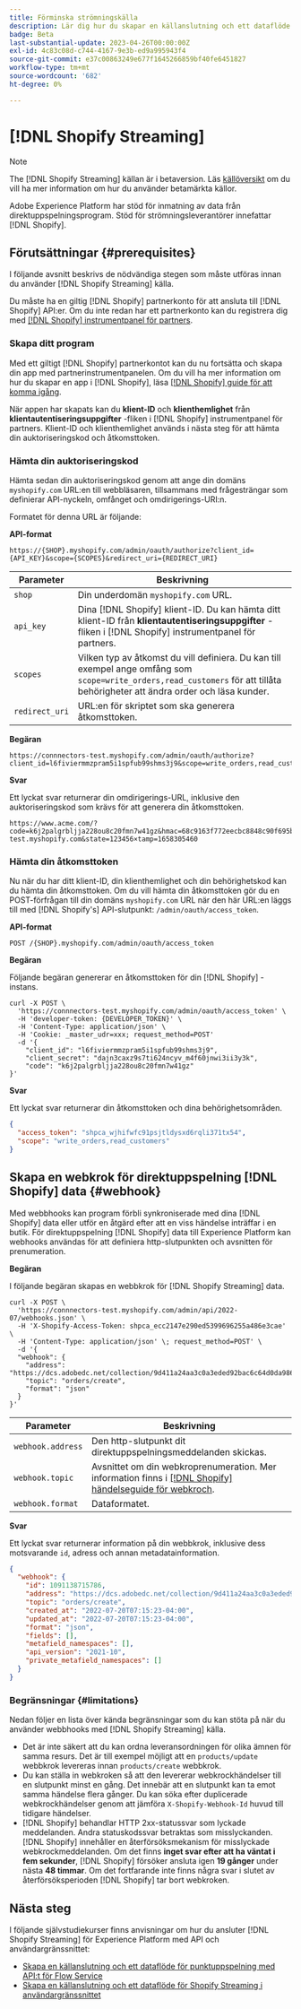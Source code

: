 ```yaml
---
title: Förminska strömningskälla
description: Lär dig hur du skapar en källanslutning och ett dataflöde för att importera strömmande data från Shopify-instansen till Adobe Experience Platform
badge: Beta
last-substantial-update: 2023-04-26T00:00:00Z
exl-id: 4c83c08d-c744-4167-9e3b-ed9a995943f4
source-git-commit: e37c00863249e677f1645266859bf40fe6451827
workflow-type: tm+mt
source-wordcount: '682'
ht-degree: 0%

---
```


# [!DNL Shopify Streaming]

>[!NOTE]
>
>The [!DNL Shopify Streaming] källan är i betaversion. Läs [källöversikt](../../home.md#terms-and-conditions) om du vill ha mer information om hur du använder betamärkta källor.

Adobe Experience Platform har stöd för inmatning av data från direktuppspelningsprogram. Stöd för strömningsleverantörer innefattar [!DNL Shopify].

## Förutsättningar {#prerequisites}

I följande avsnitt beskrivs de nödvändiga stegen som måste utföras innan du använder [!DNL Shopify Streaming] källa.

Du måste ha en giltig [!DNL Shopify] partnerkonto för att ansluta till [!DNL Shopify] API:er. Om du inte redan har ett partnerkonto kan du registrera dig med [[!DNL Shopify] instrumentpanel för partners](https://www.shopify.com/partners).

### Skapa ditt program

Med ett giltigt [!DNL Shopify] partnerkontot kan du nu fortsätta och skapa din app med partnerinstrumentpanelen. Om du vill ha mer information om hur du skapar en app i [!DNL Shopify], läsa [[!DNL Shopify] guide för att komma igång](https://www.shopify.com/partners/blog/17056443-how-to-generate-a-shopify-api-token).

När appen har skapats kan du **klient-ID** och **klienthemlighet** från **klientautentiseringsuppgifter** -fliken i [!DNL Shopify] instrumentpanel för partners. Klient-ID och klienthemlighet används i nästa steg för att hämta din auktoriseringskod och åtkomsttoken.

### Hämta din auktoriseringskod

Hämta sedan din auktoriseringskod genom att ange din domäns `myshopify.com` URL:en till webbläsaren, tillsammans med frågesträngar som definierar API-nyckeln, omfånget och omdirigerings-URI:n.

Formatet för denna URL är följande:

**API-format**

```http
https://{SHOP}.myshopify.com/admin/oauth/authorize?client_id={API_KEY}&scope={SCOPES}&redirect_uri={REDIRECT_URI}
```

| Parameter | Beskrivning |
| --- | --- |
| `shop` | Din underdomän `myshopify.com` URL. |
| `api_key` | Dina [!DNL Shopify] klient-ID. Du kan hämta ditt klient-ID från **klientautentiseringsuppgifter** -fliken i [!DNL Shopify] instrumentpanel för partners. |
| `scopes` | Vilken typ av åtkomst du vill definiera. Du kan till exempel ange omfång som `scope=write_orders,read_customers` för att tillåta behörigheter att ändra order och läsa kunder. |
| `redirect_uri` | URL:en för skriptet som ska generera åtkomsttoken. |

**Begäran**

```http
https://connnectors-test.myshopify.com/admin/oauth/authorize?client_id=l6fiviermmzpram5i1spfub99shms3j9&scope=write_orders,read_customers&redirect_uri=https://acme.com
```

**Svar**

Ett lyckat svar returnerar din omdirigerings-URL, inklusive den auktoriseringskod som krävs för att generera din åtkomsttoken.

```http
https://www.acme.com/?code=k6j2palgrbljja228ou8c20fmn7w41gz&hmac=68c9163f772eecbc8848c90f695bca0460899c125af897a6d2b0ebbd59d3a43b&shop=connnectors-test.myshopify.com&state=123456×tamp=1658305460
```

### Hämta din åtkomsttoken

Nu när du har ditt klient-ID, din klienthemlighet och din behörighetskod kan du hämta din åtkomsttoken. Om du vill hämta din åtkomsttoken gör du en POST-förfrågan till din domäns `myshopify.com` URL när den här URL:en läggs till med [!DNL Shopify's] API-slutpunkt: `/admin/oauth/access_token`.

**API-format**

```https
POST /{SHOP}.myshopify.com/admin/oauth/access_token
```

**Begäran**

Följande begäran genererar en åtkomsttoken för din [!DNL Shopify] -instans.

```shell
curl -X POST \
  'https://connnectors-test.myshopify.com/admin/oauth/access_token' \
  -H 'developer-token: {DEVELOPER_TOKEN}' \
  -H 'Content-Type: application/json' \
  -H 'Cookie: _master_udr=xxx; request_method=POST'
  -d '{
    "client_id": "l6fiviermmzpram5i1spfub99shms3j9",
    "client_secret": "dajn3caxz9s7ti624ncyv_m4f60jnwi3ii3y3k",
    "code": "k6j2palgrbljja228ou8c20fmn7w41gz"
}'
```

**Svar**

Ett lyckat svar returnerar din åtkomsttoken och dina behörighetsområden.

```json
{
  "access_token": "shpca_wjhifwfc91psjtldysxd6rqli371tx54",
  "scope": "write_orders,read_customers"
}
```

## Skapa en webkrok för direktuppspelning [!DNL Shopify] data {#webhook}

Med webbhooks kan program förbli synkroniserade med dina [!DNL Shopify] data eller utför en åtgärd efter att en viss händelse inträffar i en butik. För direktuppspelning [!DNL Shopify] data till Experience Platform kan webhooks användas för att definiera http-slutpunkten och avsnitten för prenumeration.

**Begäran**

I följande begäran skapas en webbkrok för [!DNL Shopify Streaming] data.

```shell
curl -X POST \
  'https://connnectors-test.myshopify.com/admin/api/2022-07/webhooks.json' \
  -H 'X-Shopify-Access-Token: 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' \
  -H 'Content-Type: application/json' \; request_method=POST' \
  -d '{
  "webhook": {
    "address": "https://dcs.adobedc.net/collection/9d411a24aa3c0a3eded92bac6c64d0da986ee7a8212f87168c5fb42d9ddc3227",
    "topic": "orders/create",
    "format": "json"
  }
}'
```

| Parameter | Beskrivning |
| --- | --- | 
| `webhook.address` | Den http-slutpunkt dit direktuppspelningsmeddelanden skickas. |
| `webhook.topic` | Avsnittet om din webkroprenumeration. Mer information finns i [[!DNL Shopify] händelseguide för webkroch](https://shopify.dev/docs/api/admin-rest/2023-04/resources/webhook#event-topics). |
| `webhook.format` | Dataformatet. |

**Svar**

Ett lyckat svar returnerar information på din webbkrok, inklusive dess motsvarande `id`, adress och annan metadatainformation.

```json
{
  "webhook": {
    "id": 1091138715786,
    "address": "https://dcs.adobedc.net/collection/9d411a24aa3c0a3eded92bac6c64d0da986ee7a8212f87168c5fb42d9ddc3227",
    "topic": "orders/create",
    "created_at": "2022-07-20T07:15:23-04:00",
    "updated_at": "2022-07-20T07:15:23-04:00",
    "format": "json",
    "fields": [],
    "metafield_namespaces": [],
    "api_version": "2021-10",
    "private_metafield_namespaces": []
  }
}
```

### Begränsningar {#limitations}

Nedan följer en lista över kända begränsningar som du kan stöta på när du använder webbhooks med [!DNL Shopify Streaming] källa.

* Det är inte säkert att du kan ordna leveransordningen för olika ämnen för samma resurs. Det är till exempel möjligt att en `products/update` webbkrok levereras innan `products/create` webbkrok.
* Du kan ställa in webkroken så att den levererar webkrockhändelser till en slutpunkt minst en gång. Det innebär att en slutpunkt kan ta emot samma händelse flera gånger. Du kan söka efter duplicerade webkrockhändelser genom att jämföra `X-Shopify-Webhook-Id` huvud till tidigare händelser.
* [!DNL Shopify] behandlar HTTP 2xx-statussvar som lyckade meddelanden. Andra statuskodssvar betraktas som misslyckanden. [!DNL Shopify] innehåller en återförsöksmekanism för misslyckade webkrockmeddelanden. Om det finns **inget svar efter att ha väntat i fem sekunder**, [!DNL Shopify] försöker ansluta igen **19 gånger** under nästa **48 timmar**. Om det fortfarande inte finns några svar i slutet av återförsöksperioden [!DNL Shopify] tar bort webkroken.

## Nästa steg

I följande självstudiekurser finns anvisningar om hur du ansluter [!DNL Shopify Streaming] för Experience Platform med API och användargränssnittet:

* [Skapa en källanslutning och ett dataflöde för punktuppspelning med API:t för Flow Service](../../tutorials/api/create/ecommerce/shopify-streaming.md)
* [Skapa en källanslutning och ett dataflöde för Shopify Streaming i användargränssnittet](../../tutorials/ui/create/ecommerce/shopify-streaming.md)
